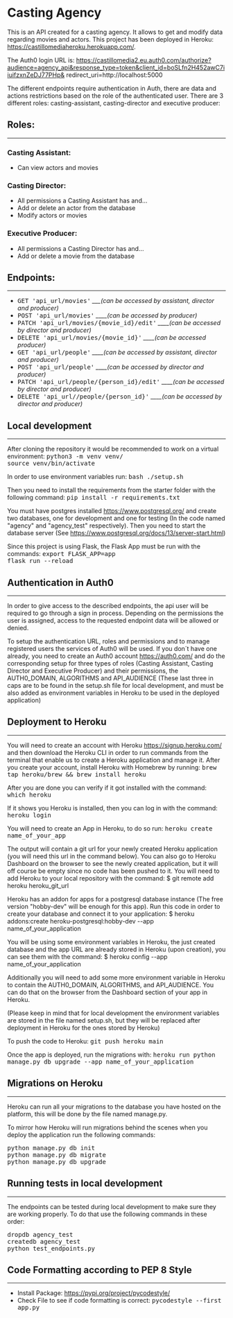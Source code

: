 # Casting Agency

This is an API created for a casting agency. It allows to get and modify data regarding movies and actors. This project has been deployed in Heroku: https://castillomediaheroku.herokuapp.com/.

The Auth0 login URL is: https://castillomedia2.eu.auth0.com/authorize?audience=agency_api&response_type=token&client_id=boSLfn2H452awC7iiuifzxnZeDJ77PHp&
redirect_uri=http://localhost:5000

The different endpoints require authentication in Auth, there are data and actions restrictions based on the role of the authenticated user. There are 3 different roles: casting-assistant, casting-director and executive producer:


## Roles:
-----
### Casting Assistant:
* Can view actors and movies

### Casting Director:
* All permissions a Casting Assistant has and…
* Add or delete an actor from the database
* Modify actors or movies

### Executive Producer:
* All permissions a Casting Director has and…
* Add or delete a movie from the database


## Endpoints:
-----

* <kbd>GET 'api_url/movies'</kbd>   *___(can be accessed by assistant, director and producer)*
* <kbd>POST 'api_url/movies'</kbd>   *____(can be accessed by producer)*
* <kbd>PATCH  'api_url/movies/{movie_id}/edit'</kbd>   *____(can be accessed by director and producer)*
* <kbd>DELETE  'api_url/movies/{movie_id}'</kbd>   *____(can be accessed producer)*
* <kbd>GET 'api_url/people'</kbd>   *____(can be accessed by assistant, director and producer)*
* <kbd>POST 'api_url/people'</kbd>   *____(can be accessed by director and producer)*
* <kbd>PATCH  'api_url/people/{person_id}/edit'</kbd>   *____(can be accessed by director and producer)*
* <kbd>DELETE 'api_url//people/{person_id}'</kbd>   *____(can be accessed by director and producer)*


## Local development
-----

After cloning the repository it would be recommended to work on a virtual environment:
<kbd>python3 -m venv venv/</kbd><br/>
<kbd>source venv/bin/activate</kbd> 

In order to use environment variables run:
<kbd>bash ./setup.sh</kbd> 

Then you need to install the requirements from the starter folder with the following command:
<kbd>pip install -r requirements.txt</kbd>

You must have postgres installed https://www.postgresql.org/ and create two databases, one for development and one for testing (In the code named "agency" and "agency_test" respectively). Then you need to start the database server (See https://www.postgresql.org/docs/13/server-start.html)

Since this project is using Flask, the Flask App must be run with the commands:
<kbd>export FLASK_APP=app</kbd><br/>
<kbd>flask run --reload</kbd><br/>


## Authentication in Auth0
-----

In order to give access to the described endpoints, the api user will be required to go through a sign in process. Depending on the permissions the user is assigned, access to the requested endpoint data will be allowed or denied.

To setup the authentication URL, roles and permissions and to manage registered users the services of Auth0 will be used. If you don´t have one already, you need to create an Auth0 account https://auth0.com/ and do the corresponding setup for three types of roles (Casting Assistant, Casting Director and Executive Producer) and their permissions, the AUTH0_DOMAIN, ALGORITHMS and API_AUDIENCE (These last three in caps are to be found in the setup.sh file for local development, and must be also added as environment variables in Heroku to be used in the deployed application)



## Deployment to Heroku
-----

You will need to create an account with Heroku https://signup.heroku.com/ and then download the Heroku CLI in order to run commands from the terminal that enable us to create a Heroku application and manage it. After you create your account, install Heroku with Homebrew by running:
<kbd>brew tap heroku/brew && brew install heroku</kbd>

After you are done you can verify if it got installed with the command:
<kbd>which heroku</kbd>

If it shows you Heroku is installed, then you can log in with the command:
<kbd>heroku login</kbd>

You will need to create an App in Heroku, to do so run:
<kbd>heroku create name_of_your_app</kbd>

The output will contain a git url for your newly created Heroku application (you will need this url in the command below). You can also go to Heroku Dashboard on the browser to see the newly created application, but it will off course be empty since no code has been pushed to it. You will need to add Heroku to your local repository with the command:
$ git remote add heroku heroku_git_url

Heroku has an addon for apps for a postgresql database instance (The free version "hobby-dev" will be enough for this app). Run this code in order to create your database and connect it to your application:
$ heroku addons:create heroku-postgresql:hobby-dev --app name_of_your_application

You will be using some environment variables in Heroku, the just created database and the app URL are already stored in Heroku (upon creation), you can see them with the command:
$ heroku config --app name_of_your_application 

Additionally you will need to add some more environment variable in Heroku to contain the AUTH0_DOMAIN, ALGORITHMS, and API_AUDIENCE. You can do that on the browser from the Dashboard section of your app in Heroku.

(Please keep in mind that for local development the environment variables are stored in the file named setup.sh, but they will be replaced after deployment in Heroku for the ones stored by Heroku)

To push the code to Heroku:
<kbd>git push heroku main</kbd>

Once the app is deployed, run the migrations with:
<kbd>heroku run python manage.py db upgrade --app name_of_your_application</kbd>


## Migrations on Heroku
-----

Heroku can run all your migrations to the database you have hosted on the platform, this will be done by the file named manage.py. 

To mirror how Heroku will run migrations behind the scenes when you deploy the application run the following commands:

<kbd>python manage.py db init</kbd><br/>
<kbd>python manage.py db migrate</kbd><br/>
<kbd>python manage.py db upgrade</kbd><br/>



## Running tests in local development
-----

The endpoints can be tested during local development to make sure they are working properly. To do that use the following commands in these order:

<kbd>dropdb agency_test</kbd><br/>
<kbd>createdb agency_test</kbd><br/>
<kbd>python test_endpoints.py</kbd><br/>


## Code Formatting according to PEP 8 Style
-----

* Install Package: https://pypi.org/project/pycodestyle/ 
* Check File to see if code formatting is correct: <kbd>pycodestyle --first app.py</kbd>



